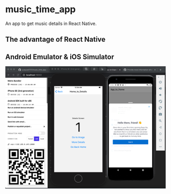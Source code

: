 # music_time_app

An app to get music details in React Native.

## The advantage of React Native

## Android Emulator & iOS Simulator
![Output](https://github.com/yueyue4737/music_time_app/blob/main/images/ios-android-1.png)

